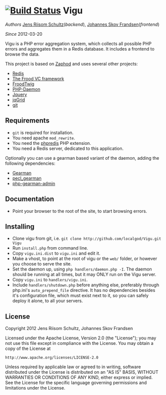 [![Build Status](https://secure.travis-ci.org/localgod/Vigu.png?branch=master)](http://travis-ci.org/localgod/Vigu)
Vigu
====

*Authors* [Jens Riisom Schultz](mailto:ibber_of_crew42@hotmail.com)(_backend_), [Johannes Skov Frandsen](mailto:localgod@heaven.dk)(_frontend_)

*Since*   2012-03-20

Vigu is a PHP error aggregation system, which collects all possible PHP errors and aggregates them in a Redis database. It includes a frontend to browse the data.

This project is based on [Zaphod](https://github.com/Ibmurai/zaphod) and uses several other projects:

  * [Redis](http://redis.io)
  * [The Frood VC framework](https://github.com/Ibmurai/frood)
  * [FroodTwig](https://github.com/Ibmurai/froodTwig)
  * [PHP-Daemon](https://github.com/shaneharter/PHP-Daemon)
  * [Jquery](http://jquery.com/)
  * [jqGrid](http://www.trirand.com/blog/)
  * [git](http://git-scm.com/)
  

Requirements
------------

  * `git` is required for installation.
  * You need apache `mod_rewrite`.
  * You need the [phpredis](https://github.com/nicolasff/phpredis) PHP extension.
  * You need a Redis server, dedicated to this application.

Optionally you can use a gearman based variant of the daemon, adding the following dependencies:

  * [Gearman](http://gearman.org/)
  * [pecl_gearman](http://pecl.php.net/package/gearman)
  * [php-gearman-admin](https://github.com/Ibmurai/php-gearman-admin)


Documentation
-------------

  * Point your browser to the root of the site, to start browsing errors.


Installing
----------

  * Clone vigu from git, i.e. `git clone http://github.com/localgod/Vigu.git Vigu`
  * Run `install.php` from command line.
  * Copy `vigu.ini.dist` to `vigu.ini` and edit it.
  * Make a vhost, to point at the root of vigu or the `web/` folder, or however you choose to serve the site.
  * Set the daemon up, using `php handlers/daemon.php -I`. The daemon should be running at all times, but it may ONLY run on the Vigu server.
  * Copy `vigu.ini` to `handlers/vigu.ini`.
  * Include `handlers/shutdown.php` before anything else, preferably through php.ini's `auto_prepend_file` directive. It has no dependencies besides it's configuration file, which must exist next to it, so you can safely deploy it alone, to all your servers.


License
-------

Copyright 2012 Jens Riisom Schultz, Johannes Skov Frandsen

Licensed under the Apache License, Version 2.0 (the "License");
you may not use this file except in compliance with the License.
You may obtain a copy of the License at

    http://www.apache.org/licenses/LICENSE-2.0

Unless required by applicable law or agreed to in writing, software
distributed under the License is distributed on an "AS IS" BASIS,
WITHOUT WARRANTIES OR CONDITIONS OF ANY KIND, either express or implied.
See the License for the specific language governing permissions and
limitations under the License.
